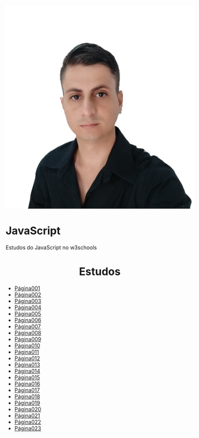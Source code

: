 <img src= "Imagens\foto.png">

# JavaScript
 Estudos do JavaScript no w3schools
<h1 align="center"> Estudos </h1>

 <ul>
    <li><a href="https://clebersilva2023.github.io/JavaScript-W3schools/ex001.html" target="_blank">Página001</a></li>
    <li><a href="https://clebersilva2023.github.io/JavaScript-W3schools/ex002.html" target="_blank">Página002</a></li>
    <li><a href="https://clebersilva2023.github.io/JavaScript-W3schools/ex003.html" target="_blank">Página003</a></li>
    <li><a href="https://clebersilva2023.github.io/JavaScript-W3schools/ex004.html" target="_blank">Página004</a></li>
    <li><a href="https://clebersilva2023.github.io/JavaScript-W3schools/ex005.html" target="_blank">Página005</a></li>
    <li><a href="https://clebersilva2023.github.io/JavaScript-W3schools/ex006.html" target="_blank">Página006</a></li>
    <li><a href="https://clebersilva2023.github.io/JavaScript-W3schools/ex007.html" target="_blank">Página007</a></li>
    <li><a href="https://clebersilva2023.github.io/JavaScript-W3schools/ex008.html" target="_blank">Página008</a></li>
    <li><a href="https://clebersilva2023.github.io/JavaScript-W3schools/ex009.html" target="_blank">Página009</a></li>
    <li><a href="https://clebersilva2023.github.io/JavaScript-W3schools/ex010.html" target="_blank">Página010</a></li>
    <li><a href="https://clebersilva2023.github.io/JavaScript-W3schools/ex011.html" target="_blank">Página011</a></li>
    <li><a href="https://clebersilva2023.github.io/JavaScript-W3schools/ex012.html" target="_blank">Página012</a></li>
    <li><a href="https://clebersilva2023.github.io/JavaScript-W3schools/ex013.html" target="_blank">Página013</a></li>
    <li><a href="https://clebersilva2023.github.io/JavaScript-W3schools/ex014.html" target="_blank">Página014</a></li>
    <li><a href="https://clebersilva2023.github.io/JavaScript-W3schools/ex015.html" target="_blank">Página015</a></li>
    <li><a href="https://clebersilva2023.github.io/JavaScript-W3schools/ex016.html" target="_blank">Página016</a></li>
    <li><a href="https://clebersilva2023.github.io/JavaScript-W3schools/ex017.html" target="_blank">Página017</a></li>
    <li><a href="https://clebersilva2023.github.io/JavaScript-W3schools/ex018.html" target="_blank">Página018</a></li>
    <li><a href="https://clebersilva2023.github.io/JavaScript-W3schools/ex019.html" target="_blank">Página019</a></li>
    <li><a href="https://clebersilva2023.github.io/JavaScript-W3schools/ex020.html" target="_blank">Página020</a></li>
    <li><a href="https://clebersilva2023.github.io/JavaScript-W3schools/ex021.html" target="_blank">Página021</a></li>
    <li><a href="https://clebersilva2023.github.io/JavaScript-W3schools/ex022.html" target="_blank">Página022</a></li>
    <li><a href="https://clebersilva2023.github.io/JavaScript-W3schools/ex023.html" target="_blank">Página023</a></li>
 </ul>